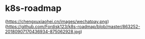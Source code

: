 # k8s-roadmap

(https://chengxuxiaohei.cn/images/wechatpay.png)
(https://github.com/Fordisk123/k8s-roadmap/blob/master/863252-20180907170436934-875062928.jpg)
